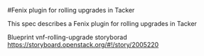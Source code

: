 #Fenix plugin for rolling upgrades in Tacker

This spec describes a Fenix plugin for rolling upgrades in Tacker


Blueprint vnf-rolling-upgrade
storyborad https://storyboard.openstack.org/#!/story/2005220


